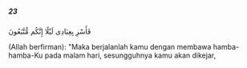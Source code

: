 ##### 23

<span class="ayah">فَأَسْرِ بِعِبَادِى لَيْلًا إِنَّكُم مُّتَّبَعُونَ</span>

<span class="ayah_translation">(Allah berfirman): "Maka berjalanlah kamu dengan membawa hamba-hamba-Ku pada malam hari, sesungguhnya kamu akan dikejar,</span>
